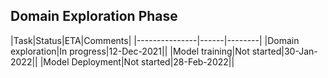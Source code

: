 ## Domain Exploration Phase

|Task|Status|ETA|Comments|
|---------------|------|--------|
|Domain exploration|In progress|12-Dec-2021||
|Model training|Not started|30-Jan-2022||
|Model Deployment|Not started|28-Feb-2022||
